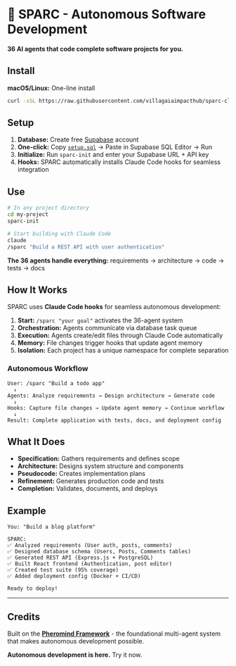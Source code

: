 # 🤖 SPARC - Autonomous Software Development

**36 AI agents that code complete software projects for you.**

## Install

**macOS/Linux:** One-line install
```bash
curl -sSL https://raw.githubusercontent.com/villagaiaimpacthub/sparc-claude/main/install.sh | bash
```

## Setup

1. **Database:** Create free [Supabase](https://supabase.com) account
2. **One-click:** Copy [`setup.sql`](setup.sql) → Paste in Supabase SQL Editor → Run
3. **Initialize:** Run `sparc-init` and enter your Supabase URL + API key
4. **Hooks:** SPARC automatically installs Claude Code hooks for seamless integration

## Use

```bash
# In any project directory
cd my-project
sparc-init

# Start building with Claude Code
claude
/sparc "Build a REST API with user authentication"
```

**The 36 agents handle everything:** requirements → architecture → code → tests → docs

## How It Works

SPARC uses **Claude Code hooks** for seamless autonomous development:

1. **Start:** `/sparc "your goal"` activates the 36-agent system
2. **Orchestration:** Agents communicate via database task queue  
3. **Execution:** Agents create/edit files through Claude Code automatically
4. **Memory:** File changes trigger hooks that update agent memory
5. **Isolation:** Each project has a unique namespace for complete separation

### Autonomous Workflow

```
User: /sparc "Build a todo app"
  ↓
Agents: Analyze requirements → Design architecture → Generate code
  ↓
Hooks: Capture file changes → Update agent memory → Continue workflow
  ↓
Result: Complete application with tests, docs, and deployment config
```

## What It Does

- **Specification:** Gathers requirements and defines scope
- **Architecture:** Designs system structure and components  
- **Pseudocode:** Creates implementation plans
- **Refinement:** Generates production code and tests
- **Completion:** Validates, documents, and deploys

## Example

```
You: "Build a blog platform"

SPARC: 
✅ Analyzed requirements (User auth, posts, comments)
✅ Designed database schema (Users, Posts, Comments tables)
✅ Generated REST API (Express.js + PostgreSQL)
✅ Built React frontend (Authentication, post editor)
✅ Created test suite (95% coverage)
✅ Added deployment config (Docker + CI/CD)

Ready to deploy!
```

---

## Credits

Built on the **[Pheromind Framework](https://pheromind.ai)** - the foundational multi-agent system that makes autonomous development possible.

**Autonomous development is here.** Try it now.